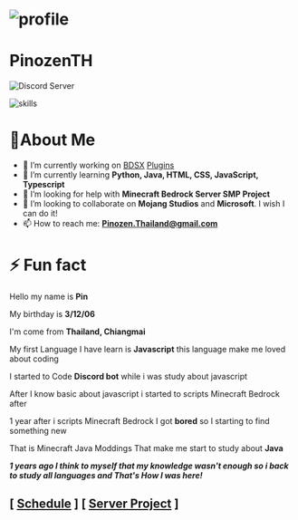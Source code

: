 # ![profile](https://github.com/PinozenTH/PinozenTH/blob/PinozenTH/assets/Untitled.png)

# PinozenTH

![Discord Server](https://discordapp.com/api/guilds/749969091560734822/widget.png?style=shield)

![skills](https://github-readme-stats.vercel.app/api?username=pinozenth&show_icons=true)

# 🔰About Me

- 🔭 I’m currently working on [BDSX](https://github.com/bdsx/bdsx) [Plugins](https://github.com/PinozenTH/Bdsx2-Modules)
- 🌱 I’m currently learning **Python, Java, HTML, CSS, JavaScript, Typescript**
- 🤔 I’m looking for help with **Minecraft Bedrock Server SMP Project**
- 👯 I’m looking to collaborate on __**Mojang Studios**__ and __**Microsoft**__. I wish I can do it!
- 📫 How to reach me: __**Pinozen.Thailand@gmail.com**__

# ⚡ Fun fact

Hello my name is **Pin**

My birthday is **3/12/06**

I'm come from **Thailand, Chiangmai**

My first Language I have learn is **Javascript** this language make me loved about coding

I started to Code **Discord bot** while i was study about javascript

After I know basic about javascript i started to scripts Minecraft Bedrock after

1 year after i scripts Minecraft Bedrock I got __**bored**__ so I starting to find something new

That is Minecraft Java Moddings That make me start to study about **Java**

__***1 years ago I think to myself that my knowledge wasn't enough so i back to study all languages and That's How I was here!***__

## __**[ [Schedule](https://github.com/PinozenTH/PinozenTH/blob/PinozenTH/assets/schedule.md) ] [ [Server Project](https://github.com/PinozenTH/PinozenTH/blob/PinozenTH/assets/serverProject.md) ]**__

<!--

Here are some ideas to get you started:

- 👯 I’m looking to collaborate on ...

- 💬 Ask me about ...
- 📫 How to reach me: ...
- 😄 Pronouns: ...

-->
